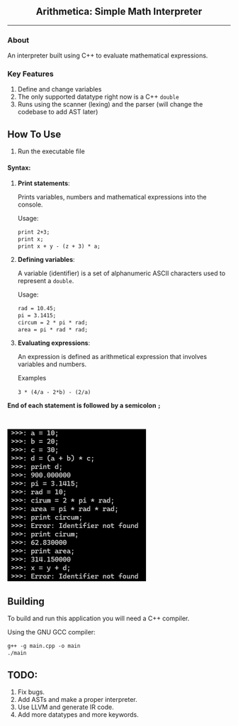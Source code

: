 <h2 align="center">Arithmetica: Simple Math Interpreter</h2>
<hr>

### About
An interpreter built using C++ to evaluate mathematical expressions.


### Key Features
1. Define and change variables
2. The only supported datatype right now is a C++ `double`
3. Runs using the scanner (lexing) and the parser (will change the codebase to add AST later)


## How To Use
1. Run the executable file

#### Syntax:
1. **Print statements**:

	Prints variables, numbers and mathematical expressions into the console.
	
	Usage:
	```
	print 2+3;
	print x;
	print x + y - (z + 3) * a;
	```
	

2. **Defining variables**:

	A variable (identifier) is a set of alphanumeric ASCII characters used to represent a `double`.
	
	Usage:
	```
	rad = 10.45;
	pi = 3.1415;
	circum = 2 * pi * rad;
	area = pi * rad * rad;
	```
	
3. **Evaluating expressions**:

	An expression is defined as arithmetical expression that involves variables and numbers.
	
	Examples
	
	`3 * (4/a - 2*b) - (2/a)`


**End of each statement is followed by a semicolon `;`**
  
<br>

![Example Usage](https://github.com/kpp16/Arithmetica/blob/main/imageExample.PNG)
  


## Building
To build and run this application you will need a C++ compiler.

Using the GNU GCC compiler:
```Shell
g++ -g main.cpp -o main
./main
```


## TODO:
1. Fix bugs.
2. Add ASTs and make a proper interpreter.
3. Use LLVM and generate IR code.
4. Add more datatypes and more keywords.
